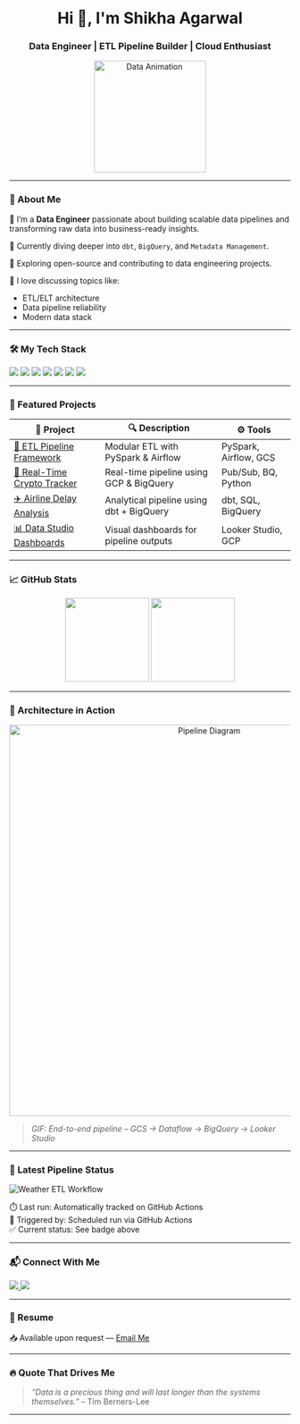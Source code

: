 <!-- GitHub Profile README -->

<h1 align="center">Hi 👋, I'm Shikha Agarwal</h1>
<h3 align="center">Data Engineer | ETL Pipeline Builder | Cloud Enthusiast</h3>

<p align="center">
  <img src="https://media.giphy.com/media/ZVik7pBtu9dNS/giphy.gif" width="200" alt="Data Animation">
</p>

---

### 🚀 About Me

🎯 I’m a **Data Engineer** passionate about building scalable data pipelines and transforming raw data into business-ready insights.

🧠 Currently diving deeper into `dbt`, `BigQuery`, and `Metadata Management`.

🔗 Exploring open-source and contributing to data engineering projects.

💬 I love discussing topics like:
- ETL/ELT architecture
- Data pipeline reliability
- Modern data stack

---

### 🛠️ My Tech Stack

<p align="left">
  <img src="https://img.shields.io/badge/Python-3776AB?style=flat&logo=python&logoColor=white"/>
  <img src="https://img.shields.io/badge/SQL-336791?style=flat&logo=postgresql&logoColor=white"/>
  <img src="https://img.shields.io/badge/PySpark-FDEE21?style=flat&logo=apachespark&logoColor=black"/>
  <img src="https://img.shields.io/badge/Hadoop-66CCFF?style=flat&logo=apachehadoop&logoColor=black"/>
  <img src="https://img.shields.io/badge/GCP-4285F4?style=flat&logo=googlecloud&logoColor=white"/>
  <img src="https://img.shields.io/badge/Shell_Script-0A66C2?style=flat&logo=gnubash&logoColor=white"/>
  <img src="https://img.shields.io/badge/Autosys-007ACC?style=flat&logo=gear&logoColor=white"/>
</p>

---

### 📂 Featured Projects

| 📁 Project | 🔍 Description | ⚙️ Tools |
|-----------|----------------|----------|
| [🔁 ETL Pipeline Framework](https://github.com/your-github-username/etl-framework) | Modular ETL with PySpark & Airflow | PySpark, Airflow, GCS |
| [📡 Real-Time Crypto Tracker](https://github.com/your-github-username/crypto-tracker) | Real-time pipeline using GCP & BigQuery | Pub/Sub, BQ, Python |
| [✈️ Airline Delay Analysis](https://github.com/your-github-username/airline-delay-dbt) | Analytical pipeline using dbt + BigQuery | dbt, SQL, BigQuery |
| [📊 Data Studio Dashboards](https://github.com/your-github-username/data-visuals) | Visual dashboards for pipeline outputs | Looker Studio, GCP |

---

### 📈 GitHub Stats

<p align="center">
  <img src="https://github-readme-stats.vercel.app/api?username=shikha-dataengineer&show_icons=true&theme=radical" height="150"/>
  <img src="https://github-readme-stats.vercel.app/api/top-langs/?username=shikha-dataengineer&layout=compact&theme=radical" height="150"/>
</p>

---

### 🧠 Architecture in Action

<p align="center">
  <img src="https://raw.githubusercontent.com/your-github-username/your-github-username/main/assets/pipeline-architecture.gif" width="700" alt="Pipeline Diagram"/>
</p>

> *GIF: End-to-end pipeline – GCS → Dataflow → BigQuery → Looker Studio*

---

### 🔄 Latest Pipeline Status

![Weather ETL Workflow](https://github.com/shikha-dataengineer/weather-analytics/actions/workflows/weather-etl.yml/badge.svg)

⏱️ Last run: Automatically tracked on GitHub Actions  
🔁 Triggered by: Scheduled run via GitHub Actions  
✅ Current status: See badge above

---

### 📬 Connect With Me

<p>
  <a href="mailto:s4017856@gmail.com">
    <img src="https://img.shields.io/badge/Gmail-D14836?style=flat&logo=gmail&logoColor=white"/>
  </a>
  <a href="https://www.linkedin.com/in/shikha-agarwal-1b539a158/" target="_blank">
    <img src="https://img.shields.io/badge/LinkedIn-0A66C2?style=flat&logo=linkedin&logoColor=white"/>
  </a>
</p>

---

### 📄 Resume

📥 Available upon request — [Email Me](mailto:shikhaa443@gmail.com)

---

### 🔥 Quote That Drives Me

> _“Data is a precious thing and will last longer than the systems themselves.”_ – Tim Berners-Lee

---


